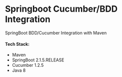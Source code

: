 # Springboot Cucumber/BDD Integration
SpringBoot BDD/Cucumber Integration with Maven 


#### Tech Stack:
+ Maven
+ SpringBoot 2.1.5.RELEASE
+ Cucumber 1.2.5
+ Java 8
